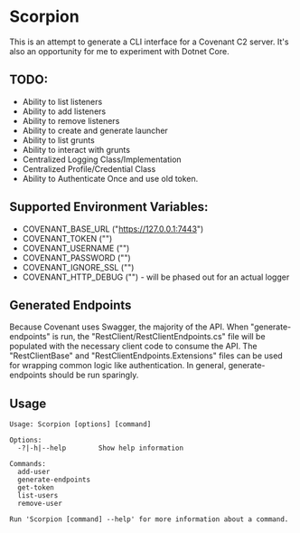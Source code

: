 # Scorpion

This is an attempt to generate a CLI interface for a Covenant C2 server. It's also an opportunity for me to experiment with Dotnet Core. 

## TODO:
- Ability to list listeners
- Ability to add listeners
- Ability to remove listeners
- Ability to create and generate launcher 
- Ability to list grunts
- Ability to interact with grunts
- Centralized Logging Class/Implementation
- Centralized Profile/Credential Class
- Ability to Authenticate Once and use old token.

## Supported Environment Variables:

- COVENANT_BASE_URL ("https://127.0.0.1:7443")
- COVENANT_TOKEN ("")
- COVENANT_USERNAME ("")
- COVENANT_PASSWORD ("")
- COVENANT_IGNORE_SSL ("")
- COVENANT_HTTP_DEBUG ("") - will be phased out for an actual logger

## Generated Endpoints

Because Covenant uses Swagger, the majority of the API. When "generate-endpoints" is run, the "RestClient/RestClientEndpoints.cs" file will be populated with the necessary client code to consume the API. The "RestClientBase" and "RestClientEndpoints.Extensions" files can be used for wrapping common logic like authentication. In general, generate-endpoints should be run sparingly.

## Usage
```
Usage: Scorpion [options] [command]

Options:
  -?|-h|--help        Show help information

Commands:
  add-user
  generate-endpoints
  get-token
  list-users
  remove-user

Run 'Scorpion [command] --help' for more information about a command.
```
